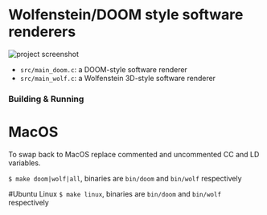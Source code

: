 # Wolfenstein/DOOM style software renderers

![project screenshot](screen/image.png)

* `src/main_doom.c`: a DOOM-style software renderer
* `src/main_wolf.c`: a Wolfenstein 3D-style software renderer

### Building & Running

# MacOS
To swap back to MacOS replace commented and uncommented CC and LD variables.

`$ make doom|wolf|all`, binaries are `bin/doom` and `bin/wolf` respectively

#Ubuntu Linux
`$ make linux`, binaries are `bin/doom` and `bin/wolf` respectively
